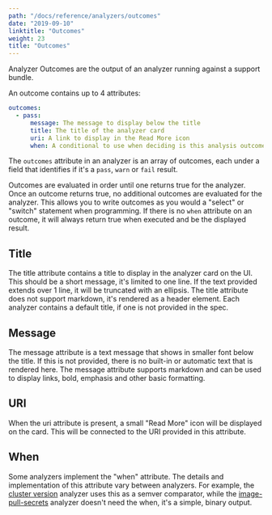 ```yaml
---
path: "/docs/reference/analyzers/outcomes"
date: "2019-09-10"
linktitle: "Outcomes"
weight: 23
title: "Outcomes"
---
```


Analyzer Outcomes are the output of an analyzer running against a support bundle. 

An outcome contains up to 4 attributes:

```yaml
outcomes:
  - pass:
      message: The message to display below the title
      title: The title of the analyzer card
      uri: A link to display in the Read More icon
      when: A conditional to use when deciding is this analysis outcome is truthy
```

The `outcomes` attribute in an analyzer is an array of outcomes, each under a field that identifies if it's a `pass`, `warn` or `fail` result. 

Outcomes are evaluated in order until one returns true for the analyzer. Once an outcome returns true, no additional outcomes are evaluated for the analyzer. This allows you to write outcomes as you would a "select" or "switch" statement when programming. If there is no `when` attribute on an outcome, it will always return true when executed and be the displayed result. 

## Title

The title attribute contains a title to display in the analyzer card on the UI. This should be a short message, it's limited to one line. If the text provided extends over 1 line, it will be truncated with an ellipsis. The title attribute does not support markdown, it's rendered as a header element. Each analyzer contains a default title, if one is not provided in the spec.

## Message

The message attribute is a text message that shows in smaller font below the title. If this is not provided, there is no built-in or automatic text that is rendered here. The message attribute supports markdown and can be used to display links, bold, emphasis and other basic formatting.

## URI

When the uri attribute is present, a small "Read More" icon will be displayed on the card. This will be connected to the URI provided in this attribute.

## When

Some analyzers implement the "when" attribute. The details and implementation of this attribute vary between analyzers. For example, the [cluster version](../cluster-version) analyzer uses this as a semver comparator, while the [image-pull-secrets](../image-pull-secrets) analyzer doesn't need the when, it's a simple, binary output.